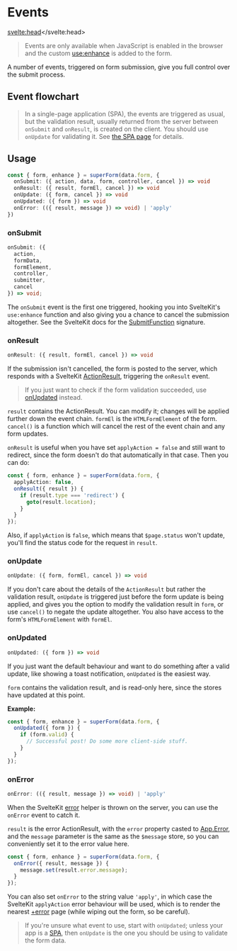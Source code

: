 <script lang="ts">
	import Form from './Form.svelte'
  import Next from '$lib/Next.svelte'
  import Flowchart from './Flowchart.svelte'
	import SuperDebug from 'sveltekit-superforms/client/SuperDebug.svelte'
  import { concepts } from '$lib/navigation/sections'

	export let data;
</script>

# Events

<svelte:head><title>Events</title></svelte:head>

> Events are only available when JavaScript is enabled in the browser and the custom [use:enhance](/concepts/enhance) is added to the form.

A number of events, triggered on form submission, give you full control over the submit process.

## Event flowchart

<Flowchart />

> In a single-page application (SPA), the events are triggered as usual, but the validation result, usually returned from the server between `onSubmit` and `onResult`, is created on the client. You should use `onUpdate` for validating it. See [the SPA page](/concepts/spa) for details.

## Usage

```ts
const { form, enhance } = superForm(data.form, {
  onSubmit: ({ action, data, form, controller, cancel }) => void
  onResult: ({ result, formEl, cancel }) => void
  onUpdate: ({ form, cancel }) => void
  onUpdated: ({ form }) => void
  onError: (({ result, message }) => void) | 'apply'
})
```

### onSubmit

```ts
onSubmit: ({
  action,
  formData,
  formElement,
  controller,
  submitter,
  cancel
}) => void;
```

The `onSubmit` event is the first one triggered, hooking you into SvelteKit's `use:enhance` function and also giving you a chance to cancel the submission altogether. See the SvelteKit docs for the [SubmitFunction](https://kit.svelte.dev/docs/types#public-types-submitfunction) signature.

### onResult

```ts
onResult: ({ result, formEl, cancel }) => void
```

If the submission isn't cancelled, the form is posted to the server, which responds with a SvelteKit [ActionResult](https://kit.svelte.dev/docs/types#public-types-actionresult), triggering the `onResult` event.

> If you just want to check if the form validation succeeded, use [onUpdated](/concepts/events#onupdated) instead.

`result` contains the ActionResult. You can modify it; changes will be applied further down the event chain. `formEl` is the `HTMLFormElement` of the form. `cancel()` is a function which will cancel the rest of the event chain and any form updates.

`onResult` is useful when you have set `applyAction = false` and still want to redirect, since the form doesn't do that automatically in that case. Then you can do:

```ts
const { form, enhance } = superForm(data.form, {
  applyAction: false,
  onResult({ result }) {
    if (result.type === 'redirect') {
      goto(result.location);
    }
  }
});
```

Also, if `applyAction` is `false`, which means that `$page.status` won't update, you'll find the status code for the request in `result`.

### onUpdate

```ts
onUpdate: ({ form, formEl, cancel }) => void
```

If you don't care about the details of the `ActionResult` but rather the validation result, `onUpdate` is triggered just before the form update is being applied, and gives you the option to modify the validation result in `form`, or use `cancel()` to negate the update altogether. You also have access to the form's `HTMLFormElement` with `formEl`.

### onUpdated

```ts
onUpdated: ({ form }) => void
```

If you just want the default behaviour and want to do something after a valid update, like showing a toast notification, `onUpdated` is the easiest way.

`form` contains the validation result, and is read-only here, since the stores have updated at this point.

**Example:**

```ts
const { form, enhance } = superForm(data.form, {
  onUpdated({ form }) {
    if (form.valid) {
      // Successful post! Do some more client-side stuff.
    }
  }
});
```

### onError

```ts
onError: (({ result, message }) => void) | 'apply'
```

When the SvelteKit [error](https://kit.svelte.dev/docs/errors#expected-errors) helper is thrown on the server, you can use the `onError` event to catch it.

`result` is the error ActionResult, with the `error` property casted to [App.Error](https://kit.svelte.dev/docs/types#app-error), and the `message` parameter is the same as the `$message` store, so you can conveniently set it to the error value here.

```ts
const { form, enhance } = superForm(data.form, {
  onError({ result, message }) {
    message.set(result.error.message);
  }
});
```

You can also set `onError` to the string value `'apply'`, in which case the SvelteKit `applyAction` error behaviour will be used, which is to render the nearest [+error](https://kit.svelte.dev/docs/routing#error) page (while wiping out the form, so be careful).

> If you're unsure what event to use, start with `onUpdated`; unless your app is a [SPA](/concepts/spa), then `onUpdate` is the one you should be using to validate the form data.

<Next section={concepts} />
